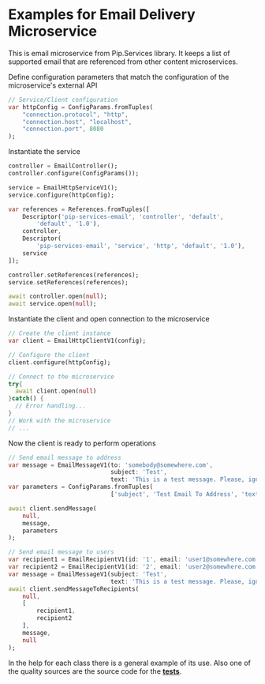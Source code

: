 # Examples for Email Delivery Microservice

This is email microservice from Pip.Services library. 
It keeps a list of supported email that are referenced from other content microservices.

Define configuration parameters that match the configuration of the microservice's external API
```dart
// Service/Client configuration
var httpConfig = ConfigParams.fromTuples(
	"connection.protocol", "http",
	"connection.host", "localhost",
	"connection.port", 8080
);
```

Instantiate the service
```dart
controller = EmailController();
controller.configure(ConfigParams());

service = EmailHttpServiceV1();
service.configure(httpConfig);

var references = References.fromTuples([
    Descriptor('pip-services-email', 'controller', 'default',
        'default', '1.0'),
    controller,
    Descriptor(
        'pip-services-email', 'service', 'http', 'default', '1.0'),
    service
]);

controller.setReferences(references);
service.setReferences(references);

await controller.open(null);
await service.open(null);
```

Instantiate the client and open connection to the microservice
```dart
// Create the client instance
var client = EmailHttpClientV1(config);

// Configure the client
client.configure(httpConfig);

// Connect to the microservice
try{
  await client.open(null)
}catch() {
  // Error handling...
}       
// Work with the microservice
// ...
```

Now the client is ready to perform operations
```dart
// Send email message to address
var message = EmailMessageV1(to: 'somebody@somewhere.com', 
                             subject: 'Test', 
                             text: 'This is a test message. Please, ignore it');
var parameters = ConfigParams.fromTuples(
                             ['subject', 'Test Email To Address', 'text', 'This is just a test']);

await client.sendMessage(
    null,
    message,
    parameters
);
```

```dart
// Send email message to users
var recipient1 = EmailRecipientV1(id: '1', email: 'user1@somewhere.com');
var recipient2 = EmailRecipientV1(id: '2', email: 'user2@somewhere.com');
var message = EmailMessageV1(subject: 'Test', 
                             text: 'This is a test message. Please, ignore it');
await client.sendMessageToRecipients(
    null,
    [
        recipient1,
        recipient2
    ],
    message,
    null
);
``` 

In the help for each class there is a general example of its use. Also one of the quality sources
are the source code for the [**tests**](https://github.com/pip-services-infrastructure/pip-services-email-dart/tree/master/test).
